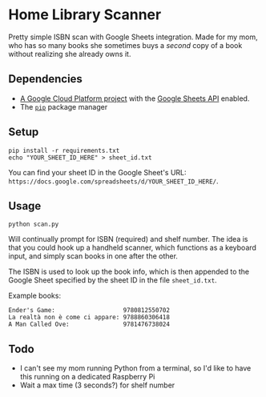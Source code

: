 # Home Library Scanner

Pretty simple ISBN scan with Google Sheets integration. Made for my mom, who has so many books she sometimes buys a *second* copy of a book without realizing she already owns it.

## Dependencies
- [A Google Cloud Platform project](https://developers.google.com/workspace/guides/create-project) with the [Google Sheets API](https://developers.google.com/sheets/api/quickstart/python) enabled.
- The [`pip`](https://pypi.org/project/pip/) package manager

## Setup
```
pip install -r requirements.txt
echo "YOUR_SHEET_ID_HERE" > sheet_id.txt
```

You can find your sheet ID in the Google Sheet's URL: `https://docs.google.com/spreadsheets/d/YOUR_SHEET_ID_HERE/`.

## Usage
```
python scan.py
```
Will continually prompt for ISBN (required) and shelf number. The idea is that you could hook up a handheld scanner, which functions as a keyboard input, and simply scan books in one after the other.

The ISBN is used to look up the book info, which is then appended to the Google Sheet specified by the sheet ID in the file `sheet_id.txt`.

Example books:
```
Ender's Game:                   9780812550702
La realtà non è come ci appare: 9788860306418
A Man Called Ove:               9781476738024
```

## Todo
- I can't see my mom running Python from a terminal, so I'd like to have this running on a dedicated Raspberry Pi
- Wait a max time (3 seconds?) for shelf number